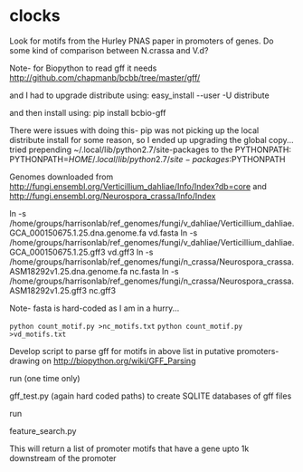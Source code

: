 # clocks
Look for motifs from the Hurley PNAS paper in promoters of genes. 
Do some kind of comparison between N.crassa and V.d?

Note- for Biopython to read gff it needs 
http://github.com/chapmanb/bcbb/tree/master/gff/

and I had to upgrade distribute using:
easy_install --user -U distribute

and then install using:
 pip install bcbio-gff

There were issues with doing this- pip was not picking up the local distribute install for some reason, so I ended up upgrading the global copy...
tried prepending ~/.local/lib/python2.7/site-packages to the PYTHONPATH:
PYTHONPATH=$HOME/.local/lib/python2.7/site-packages:$PYTHONPATH



Genomes downloaded from http://fungi.ensembl.org/Verticillium_dahliae/Info/Index?db=core
and http://fungi.ensembl.org/Neurospora_crassa/Info/Index

ln -s /home/groups/harrisonlab/ref_genomes/fungi/v_dahliae/Verticillium_dahliae.GCA_000150675.1.25.dna.genome.fa vd.fasta
ln -s /home/groups/harrisonlab/ref_genomes/fungi/v_dahliae/Verticillium_dahliae.GCA_000150675.1.25.gff3 vd.gff3
ln -s /home/groups/harrisonlab/ref_genomes/fungi/n_crassa/Neurospora_crassa.ASM18292v1.25.dna.genome.fa nc.fasta
ln -s /home/groups/harrisonlab/ref_genomes/fungi/n_crassa/Neurospora_crassa.ASM18292v1.25.gff3 nc.gff3


Note- fasta is hard-coded as I am in a hurry...

`python count_motif.py >nc_motifs.txt`
`python count_motif.py >vd_motifs.txt`


Develop script to parse gff for motifs in above list in putative promoters- drawing on http://biopython.org/wiki/GFF_Parsing

run (one time only)

gff_test.py (again hard coded paths) to create SQLITE databases of gff files

run

feature_search.py 

This will return a list of promoter motifs that have a gene upto 1k downstream of the promoter
 
